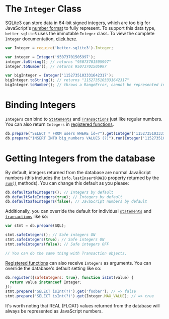 # The `Integer` Class

SQLite3 can store data in 64-bit signed integers, which are too big for JavaScript's [number format](https://en.wikipedia.org/wiki/Double-precision_floating-point_format) to fully represent. To support this data type, `better-sqlite3` uses the immutable `Integer` class. To view the complete `Integer` documentation, [click here](https://github.com/JoshuaWise/integer).

```js
var Integer = require('better-sqlite3').Integer;

var integer = Integer('95073701505997');
integer.toString(); // returns "95073701505997"
integer.toNumber(); // returns 95073701505997

var bigInteger = Integer('1152735103331642317');
bigInteger.toString(); // returns "1152735103331642317"
bigInteger.toNumber(); // throws a RangeError, cannot be represented in JavaScript
```

# Binding Integers

`Integers` can bind to [`Statements`](https://github.com/JoshuaWise/better-sqlite3/wiki/API#class-statement) and [`Transactions`](https://github.com/JoshuaWise/better-sqlite3/wiki/API#class-transaction) just like regular numbers. You can also return `Integers` in [registered functions](https://github.com/JoshuaWise/better-sqlite3/wiki/API#registeroptions-function---this).

```js
db.prepare("SELECT * FROM users WHERE id=?").get(Integer('1152735103331642317'));
db.prepare("INSERT INTO big_numbers VALUES (?)").run(Integer('1152735103331642317'));
```

# Getting Integers from the database

By default, integers returned from the database are normal JavaScript numbers (this includes the `info.lastInsertROWID` property returned by the [`run()`](https://github.com/JoshuaWise/better-sqlite3/wiki/API#runbindparameters---object) methods). You can change this default as you please:

```js
db.defaultSafeIntegers(); // Integers by default
db.defaultSafeIntegers(true); // Integers by default
db.defaultSafeIntegers(false); // JavaScript numbers by default
```

Additionally, you can override the default for individual [`statements`](https://github.com/JoshuaWise/better-sqlite3/wiki/API#class-statement) and [`transactions`](https://github.com/JoshuaWise/better-sqlite3/wiki/API#class-transaction) like so:

```js
var stmt = db.prepare(SQL);

stmt.safeIntegers(); // Safe integers ON
stmt.safeIntegers(true); // Safe integers ON
stmt.safeIntegers(false); // Safe integers OFF

// You can do the same thing with Transaction objects.
```

[Registered functions](https://github.com/JoshuaWise/better-sqlite3/wiki/API#registeroptions-function---this) can also receive `Integers` as arguments. You can override the database's default setting like so:

```js
db.register({safeIntegers: true}, function isInt(value) {
  return value instanceof Integer;
});
stmt.prepare('SELECT isInt(?)').get('foobar'); // => false
stmt.prepare('SELECT isInt(?)').get(Integer.MAX_VALUE); // => true
```

It's worth noting that REAL (FLOAT) values returned from the database will always be represented as JavaScript numbers.
